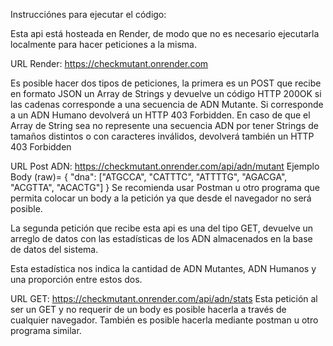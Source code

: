 Instrucciónes para ejecutar el código:

Esta api está hosteada en Render, de modo que no es necesario ejecutarla localmente para hacer peticiones a la misma.

URL Render: https://checkmutant.onrender.com

Es posible hacer dos tipos de peticiones, la primera es un POST que recibe en formato JSON un Array de Strings y devuelve un código HTTP 200OK si
las cadenas corresponde a una secuencia de ADN Mutante. Si corresponde a un ADN Humano devolverá un HTTP 403 Forbidden. En caso de que el Array de String sea
no represente una secuencia ADN por tener Strings de tamaños distintos o con caracteres inválidos, devolverá también un HTTP 403 Forbidden

URL Post ADN: https://checkmutant.onrender.com/api/adn/mutant
Ejemplo Body (raw)= {
  "dna": ["ATGCCA", "CATTTC", "ATTTTG", "AGACGA", "ACGTTA", "ACACTG"]
}
Se recomienda usar Postman u otro programa que permita colocar un body a la petición ya que desde el navegador no será posible.

La segunda petición que recibe esta api es una del tipo GET, devuelve un arreglo de datos con las estadísticas de los ADN almacenados en la base de datos
del sistema.

Esta estadística nos indica la cantidad de ADN Mutantes, ADN Humanos y una proporción entre estos dos.

URL GET: https://checkmutant.onrender.com/api/adn/stats
Esta petición al ser un GET y no requerir de un body es posible hacerla a través de cualquier navegador. También es posible hacerla mediante postman u otro programa similar.
